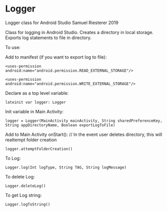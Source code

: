 # Logger
Logger class for Android Studio
Samuel Riesterer
2019

Class for logging in Android Studio. Creates a directory in local storage. Exports log statements to file in directory.

To use:

Add to manifest (if you want to export log to file):

    <uses-permission android:name="android.permission.READ_EXTERNAL_STORAGE"/>
    
    <uses-permission android:name="android.permission.WRITE_EXTERNAL_STORAGE"/>
    
Declare as a top level variable:

	lateinit var logger: Logger
	
Init variable in Main Activity:

	logger = Logger(MainActivity mainActivity, String sharedPreferenceKey, String appDirectoryName, Boolean exportLogToFile)
	
Add to Main Activity onStart(): // In the event user deletes directory, this will reattempt folder creation

	logger.attemptFolderCreation()
	
To Log:

	Logger.log(Int logType, String TAG, String logMessage)
	
To delete Log:

	Logger.deleteLog()
	
To get Log string:

	Logger.logToString()
